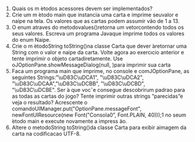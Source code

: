 1)  Quais os m ́etodos acessores devem ser implementados?
2)  Crie um m ́etodo main que instancia uma carta e imprime seuvalor e naipe na tela.  Os valores que as cartas podem assumir vão de 1 a 13.
3)  O enum atraves do metodovalues()retorna um vetorcontendo todos os seus valores.  Escreva um programa Javaque imprime todos os valores do enum Naipe.
4)  Crie o m ́etodoString toString()na classe Carta que dever ́aretornar uma String com o valor e naipe da carta. 
Volte agora ao exercıcio anterior e tente imprimir o objeto cartadiretamente.  Use oJOptionPane.showMessageDialog(null, <objeto>)para imprimir sua carta
5)  Faca um programa main que imprime, no console e comJOptionPane, as seguintes Strings:"\uD83C\uDCA1", "\uD83C\uDCA2", "\uD83C\uDCAA","\uD83C\uDCBB", "\uD83C\uDCBD", "\uD83C\uDCBE".  Ser ́a que vocˆe consegue descobrirum padrao para as todas as cartas do jogo?  Tente imprimir outras strings ”parecidas”e veja o resultado?  Acrescente o comandoUIManager.put("OptionPane.messageFont", newFontUIResource(new Font("Consola0”, Font.PLAIN, 40)));1 no seum ́etodo main e execute novamente a impress ̃ao.
6)  Altere o metodoString toString()da classe Carta para exibir aimagem da carta na codificacao UTF-8.
